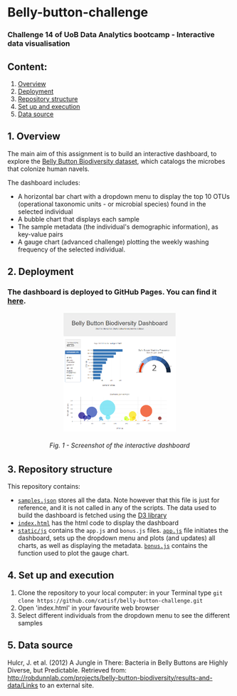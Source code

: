 # Belly-button-challenge
### Challenge 14 of UoB Data Analytics bootcamp - Interactive data visualisation

## Content:
1. [Overview](https://github.com/catisf/belly-button-challenge?tab=readme-ov-file#1-overview)
2. [Deployment](https://github.com/catisf/belly-button-challenge?tab=readme-ov-file#2-deployment)
3. [Repository structure](https://github.com/catisf/belly-button-challenge?tab=readme-ov-file#3-repository-structure)
4. [Set up and execution](https://github.com/catisf/belly-button-challenge?tab=readme-ov-file#4-set-up-and-execution)
5. [Data source](https://github.com/catisf/belly-button-challenge?tab=readme-ov-file#5-data-source)

## 1. Overview
The main aim of this assignment is to build an interactive dashboard, to explore the [Belly Button Biodiversity dataset](https://robdunnlab.com/projects/belly-button-biodiversity/), which catalogs the microbes that colonize human navels.

The dashboard includes:
- A horizontal bar chart with a dropdown menu to display the top 10 OTUs (operational taxonomic units - or microbial species) found in the selected individual
- A bubble chart that displays each sample
- The sample metadata (the individual's demographic information), as key-value pairs
- A gauge chart (advanced challenge) plotting the weekly washing frequency of the selected individual.

## 2. Deployment
### The dashboard is deployed to GitHub Pages. You can find it [here](https://catisf.github.io/belly-button-challenge/).

<p align="center">
  <img src = "https://github.com/catisf/belly-button-challenge/blob/main/dashboard.png" height = "50%" width = "50%">
</p>
<h6 align="center">Fig. 1 - Screenshot of the interactive dashboard</h6>

## 3. Repository structure
This repository contains:
- [`samples.json`](https://github.com/catisf/belly-button-challenge/blob/main/samples.json) stores all the data. Note however that this file is just for reference, and it is not called in any of the scripts. The data used to build the dashboard is fetched using the [D3 library](https://d3js.org/)
- [`index.html`](https://github.com/catisf/belly-button-challenge/blob/main/index.html) has the html code to display the dashboard
- [`static/js`](https://github.com/catisf/belly-button-challenge/tree/main/static/js) contains the `app.js` and `bonus.js` files. [`app.js`](https://github.com/catisf/belly-button-challenge/blob/main/static/js/app.js) file initiates the dashboard, sets up the dropdown menu and plots (and updates) all charts, as well as displaying the metadata. [`bonus.js`](https://github.com/catisf/belly-button-challenge/blob/main/static/js/bonus.js) contains the function used to plot the gauge chart. 

## 4. Set up and execution
1. Clone the repository to your local computer: in your Terminal type `git clone https://github.com/catisf/belly-button-challenge.git`
2. Open 'index.html' in your favourite web browser
3. Select different individuals from the dropdown menu to see the different samples

## 5. Data source
Hulcr, J. et al. (2012) A Jungle in There: Bacteria in Belly Buttons are Highly Diverse, but Predictable. Retrieved from: http://robdunnlab.com/projects/belly-button-biodiversity/results-and-data/Links to an external site.
